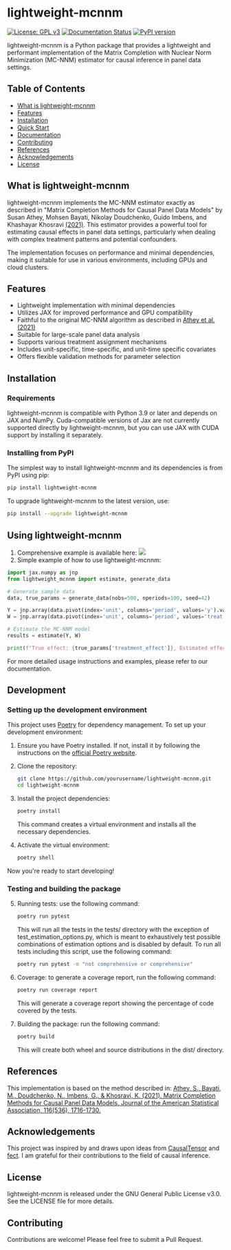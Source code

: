 # lightweight-mcnnm

[![License: GPL v3](https://img.shields.io/badge/License-GPLv3-blue.svg)](https://www.gnu.org/licenses/gpl-3.0)
[![Documentation Status](https://readthedocs.org/projects/mcnnm/badge/?version=latest)](https://mcnnm.readthedocs.io/en/latest/?badge=latest) 
[![PyPI version](https://badge.fury.io/py/lightweight-mcnnm.svg)](https://badge.fury.io/py/lightweight-mcnnm)

lightweight-mcnnm is a Python package that provides a lightweight and performant implementation of the Matrix Completion with Nuclear Norm Minimization (MC-NNM) estimator for causal inference in panel data settings.

## Table of Contents
- [What is lightweight-mcnnm](#what-is-lightweight-mcnnm)
- [Features](#features)
- [Installation](#installation)
- [Quick Start](#quick-start)
- [Documentation](#documentation)
- [Contributing](#contributing)
- [References](#references)
- [Acknowledgements](#acknowledgements)
- [License](#license)

## What is lightweight-mcnnm

lightweight-mcnnm implements the MC-NNM estimator exactly as described in "Matrix Completion Methods for Causal Panel Data Models" by Susan Athey, Mohsen Bayati, Nikolay Doudchenko, Guido Imbens, and Khashayar Khosravi [(2021)](https://www.tandfonline.com/doi/full/10.1080/01621459.2021.1891924). This estimator provides a powerful tool for estimating causal effects in panel data settings, particularly when dealing with complex treatment patterns and potential confounders.

The implementation focuses on performance and minimal dependencies, making it suitable for use in various environments, including GPUs and cloud clusters.

## Features

- Lightweight implementation with minimal dependencies
- Utilizes JAX for improved performance and GPU compatibility
- Faithful to the original MC-NNM algorithm as described in [Athey et al. (2021)](https://www.tandfonline.com/doi/full/10.1080/01621459.2021.1891924)
- Suitable for large-scale panel data analysis
- Supports various treatment assignment mechanisms
- Includes unit-specific, time-specific, and unit-time specific covariates
- Offers flexible validation methods for parameter selection

## Installation

### Requirements

lightweight-mcnnm is compatible with Python 3.9 or later and depends on JAX and NumPy. Cuda-compatible versions of Jax are not currently supported directly by lightweight-mcnnm, but you can use JAX with CUDA support by installing it separately.

### Installing from PyPI

The simplest way to install lightweight-mcnnm and its dependencies is from PyPI using pip:

```bash
pip install lightweight-mcnnm
```

To upgrade lightweight-mcnnm to the latest version, use:
```bash
pip install --upgrade lightweight-mcnnm
```

## Using lightweight-mcnnm
1. Comprehensive example is available here: [![](https://colab.research.google.com/assets/colab-badge.svg)](https://colab.research.google.com/github/tobias-schnabel/mcnnm/blob/main/Example.ipynb)
2. Simple example of how to use lightweight-mcnnm:
```python
import jax.numpy as jnp
from lightweight_mcnnm import estimate, generate_data

# Generate sample data
data, true_params = generate_data(nobs=500, nperiods=100, seed=42)

Y = jnp.array(data.pivot(index='unit', columns='period', values='y').values)
W = jnp.array(data.pivot(index='unit', columns='period', values='treat').values)

# Estimate the MC-NNM model
results = estimate(Y, W)

print(f"True effect: {true_params['treatment_effect']}, Estimated effect: {results.tau:.4f}")
```
For more detailed usage instructions and examples, please refer to our documentation.

## Development

### Setting up the development environment

This project uses [Poetry](https://python-poetry.org/) for dependency management. To set up your development environment:

1. Ensure you have Poetry installed. If not, install it by following the instructions on the [official Poetry website](https://python-poetry.org/docs/#installation).

2. Clone the repository:
   ```bash
   git clone https://github.com/yourusername/lightweight-mcnnm.git
   cd lightweight-mcnnm
   ```
3. Install the project dependencies:
    ```bash
    poetry install
    ```
    This command creates a virtual environment and installs all the necessary dependencies.
4. Activate the virtual environment:
    ```bash
   poetry shell
   ```
Now you're ready to start developing!
### Testing and building the package
5. Running tests: use the following command:
    ```bash
    poetry run pytest
   ```
   This will run all the tests in the tests/ directory with the exception of test_estimation_options.py, which is meant to 
   exhaustively test possible combinations of estimation options and is disabled by default. To run all tests including
   this script, use the following command:
      ```bash
      poetry run pytest -m "not comprehensive or comprehensive"
      ```
   
6. Coverage: to generate a coverage report, run the following command:
    ```bash
    poetry run coverage report
    ```
    This will generate a coverage report showing the percentage of code covered by the tests.
6. Building the package: run the following command:
    ```bash
    poetry build
    ```
    This will create both wheel and source distributions in the dist/ directory.

## References
This implementation is based on the method described in:
[Athey, S., Bayati, M., Doudchenko, N., Imbens, G., & Khosravi, K. (2021). Matrix Completion Methods for Causal Panel Data Models. Journal of the American Statistical Association, 116(536), 1716-1730.](https://www.tandfonline.com/doi/full/10.1080/01621459.2021.1891924)

## Acknowledgements
This project was inspired by and draws upon ideas from 
[CausalTensor](https://github.com/TianyiPeng/causaltensor) and 
[fect](https://yiqingxu.org/packages/fect/fect.html). I am grateful for their contributions to the field of causal inference.
## License
lightweight-mcnnm is released under the GNU General Public License v3.0. See the LICENSE file for more details.
## Contributing
Contributions are welcome! Please feel free to submit a Pull Request.